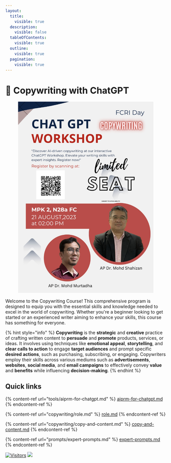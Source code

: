 ```yaml
---
layout:
  title:
    visible: true
  description:
    visible: false
  tableOfContents:
    visible: true
  outline:
    visible: true
  pagination:
    visible: true
---
```


# 👋 Copywriting with ChatGPT

<figure><img src=".gitbook/assets/MSO chatgpt1.jpeg" alt="" width="563"><figcaption></figcaption></figure>

Welcome to the Copywriting Course! This comprehensive program is designed to equip you with the essential skills and knowledge needed to excel in the world of copywriting. Whether you're a beginner looking to get started or an experienced writer aiming to enhance your skills, this course has something for everyone.

{% hint style="info" %}
**Copywriting** is the **strategic** and **creative** practice of crafting written content to **persuade** and **promote** products, services, or ideas. It involves using techniques like **emotional appeal**, **storytelling**, and **clear calls to action** to engage **target audiences** and prompt specific **desired actions**, such as purchasing, subscribing, or engaging. Copywriters employ their skills across various mediums such as **advertisements**, **websites**, **social media**, and **email campaigns** to effectively convey **value** and **benefits** while influencing **decision-making**.
{% endhint %}

## Quick links



{% content-ref url="tools/aiprm-for-chatgpt.md" %}
[aiprm-for-chatgpt.md](tools/aiprm-for-chatgpt.md)
{% endcontent-ref %}

{% content-ref url="copywriting/role.md" %}
[role.md](copywriting/role.md)
{% endcontent-ref %}

{% content-ref url="copywriting/copy-and-content.md" %}
[copy-and-content.md](copywriting/copy-and-content.md)
{% endcontent-ref %}

{% content-ref url="prompts/expert-prompts.md" %}
[expert-prompts.md](prompts/expert-prompts.md)
{% endcontent-ref %}

[![Visitors](https://api.visitorbadge.io/api/visitors?path=https%3A%2F%2Fgithub.com%2Fdrshahizan\&labelColor=%23697689\&countColor=%23555555\&style=plastic)](https://visitorbadge.io/status?path=https%3A%2F%2Fgithub.com%2Fdrshahizan) ![](https://hit.yhype.me/github/profile?user\_id=81284918)
